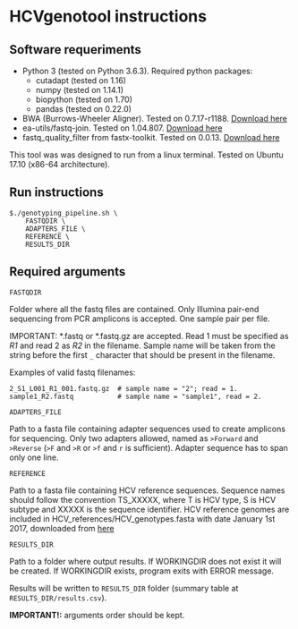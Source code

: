 # HCVgenotool instructions

## Software requeriments
- Python 3 (tested on Python 3.6.3). Required python packages:
    * cutadapt (tested on 1.16)
    * numpy (tested on 1.14.1)
    * biopython (tested on 1.70)
    * pandas (tested on 0.22.0)
- BWA (Burrows-Wheeler Aligner). Tested on 0.7.17-r1188. [Download here](https://sourceforge.net/projects/bio-bwa/files/)
- ea-utils/fastq-join. Tested on 1.04.807. [Download here](https://expressionanalysis.github.io/ea-utils/)
- fastq_quality_filter from fastx-toolkit. Tested on 0.0.13. [Download here](http://hannonlab.cshl.edu/fastx_toolkit/download.html)

This tool was was designed to run from a linux terminal. Tested on Ubuntu 17.10 (x86-64 architecture).

## Run instructions
```
$./genotyping_pipeline.sh \
    FASTQDIR \
    ADAPTERS_FILE \
    REFERENCE \
    RESULTS_DIR
```

## Required arguments
`FASTQDIR`

Folder where all the fastq files are contained. Only Illumina pair-end sequencing from PCR amplicons is accepted. 
One sample pair per	file.

IMPORTANT: *.fastq or *.fastq.gz are accepted. Read 1 must be specified
as *R1* and read 2 as *R2* in the filename. Sample name will be taken
from the string before the first `_` character that should be present in
the filename.

Examples of valid fastq filenames:
```
2_S1_L001_R1_001.fastq.gz  # sample name = "2"; read = 1.
sample1_R2.fastq           # sample name = "sample1", read = 2.
```

`ADAPTERS_FILE`

Path to a fasta file containing adapter sequences used to
create amplicons for sequencing. Only two adapters allowed, named as
`>Forward` and `>Reverse` (`>F` and `>R` or `>f` and `r` is sufficient).
Adapter sequence has to span only one line.

`REFERENCE`

Path to a fasta file containing HCV reference sequences.
Sequence names should follow the convention TS_XXXXX, where T is HCV
type, S is HCV subtype and XXXXX is the sequence identifier.
HCV reference genomes are included in HCV_references/HCV_genotypes.fasta
with date January 1st 2017, downloaded from [here](https://talk.ictvonline.org/ictv_wikis/flaviviridae/hepacivirus/m/hepacivirus-files/6789)

`RESULTS_DIR`

Path to a folder where output results. If WORKINGDIR does not
exist it will be created. If WORKINGDIR exists, program exits with
ERROR message.

Results will be written to `RESULTS_DIR` folder (summary table at `RESULTS_DIR/results.csv`).

**IMPORTANT!:** arguments order should be kept.
